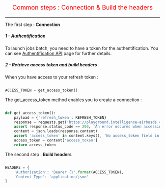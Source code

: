 <p style='text-align: center; color: red; font-size: 20px;'>Common steps : Connection & Build the headers</p>

-----------------

The first step : **Connection**

##### 1 - Authentification

To launch jobs batch, you need to have a token for the authentification. You can see [Authentification API](auth.md) page for further details.

##### 2 - Retrieve access token and build headers

When you have access to your refresh token :

``` python

ACCESS_TOKEN = get_access_token()

```

The get_access_token method enables you to create a connection :

``` python

def get_access_token():
    payload = {'refresh_token': REFRESH_TOKEN}
    response = requests.get('https://playground.intelligence-airbusds.com/oauth2/refresh', params=payload)
    assert response.status_code == 200, 'An error occured when accessing refresh endpoint'
    content = json.loads(response.content)
    assert 'access_token' in content.keys(), 'No access_token field in reponse'
    access_token = content['access_token']
    return access_token

```

The second step : **Build headers**

``` python

HEADERS = {
    'Authorization': 'Bearer {}'.format(ACCESS_TOKEN),
    'Content-Type': 'application/json'
}

```
